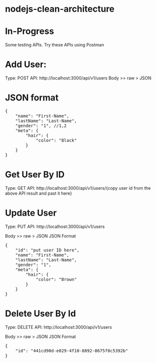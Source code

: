 # nodejs-clean-architecture

# In-Progress

Some testing APIs.
Try these APIs using Postman

# Add User:

Type: POST
API: http://localhost:3000/api/v1/users
Body >> raw > JSON

# JSON format

<pre>
{
    "name": "First-Name",
    "lastName": "Last-Name",
    "gender": "1", //1,2
    "meta": {
        "hair": {
            "color": "Black"
        }
    }
}
</pre>

# Get User By ID

Type: GET
API: http://localhost:3000/api/v1/users/{copy user id from the above API result and past it here}

# Update User

Type: PUT
API: http://localhost:3000/api/v1/users

Body >> raw > JSON
JSON Format

<pre>
{
    "id": "put user ID here",
    "name": "First-Name",
    "lastName": "Last-Name",
    "gender": "1",
    "meta": {
        "hair": {
            "color": "Brown"
        }
    }
}
</pre>

# Delete User By Id

Type: DELETE
API: http://localhost:3000/api/v1/users

Body >> raw > JSON
JSON Format

<pre>
{
    "id": "441cd90d-e029-4f10-8892-0675f0c5392b"
}
</pre>
